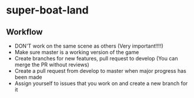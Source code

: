 # super-boat-land

## Workflow
* DON'T work on the same scene as others (Very important!!!!)
* Make sure master is a working version of the game
* Create branches for new features, pull request to develop (You can merge the PR without reviews)
* Create a pull request from develop to master when major progress has been made
* Assign yourself to issues that you work on and create a new branch for it
